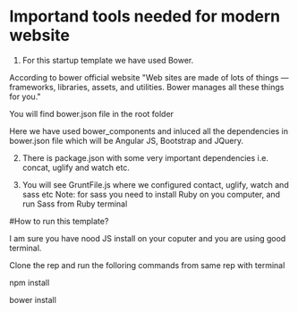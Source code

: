 # Importand tools needed for modern website

1. For this startup template we have used Bower. 

According to bower official website "Web sites are made of lots of things — frameworks, libraries, assets, and utilities. Bower manages all these things for you."

You will find bower.json file in the root folder 

Here we have used bower_components and inluced all the dependencies in bower.json file which will be Angular JS, Bootstrap and JQuery.

2. There is package.json with some very important dependencies i.e. concat, uglify and watch etc.

3. You will see GruntFile.js where we configured contact, uglify, watch and sass etc
 Note: for sass you need to install Ruby on you computer, and run Sass from Ruby terminal 
 
 #How to run this template?
 
 I am sure you have nood JS install on your coputer and you are using good terminal.
  
  Clone the rep and run the folloring commands from same rep with terminal
 
 npm install
 
 bower install